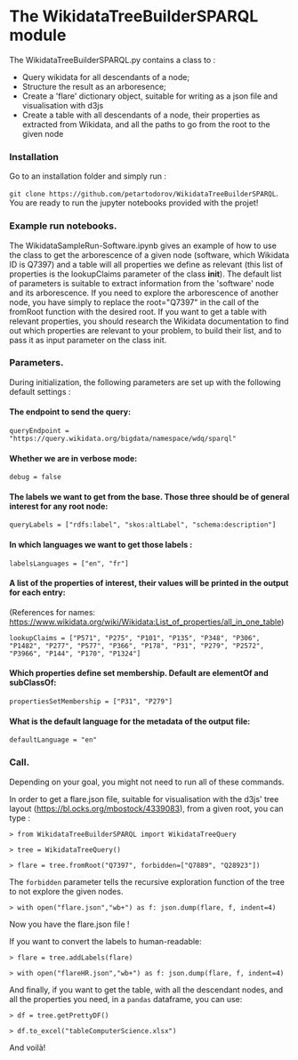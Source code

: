 # The WikidataTreeBuilderSPARQL module

The WikidataTreeBuilderSPARQL.py contains a class to :
* Query wikidata for all descendants of a node;
* Structure the result as an arboresence;
* Create a 'flare' dictionary object, suitable for writing as a json file and visualisation with d3js
* Create a table with all descendants of a node, their properties as extracted from Wikidata, and all the paths to go from the root to the given node

### Installation

Go to an installation folder and simply run :

`git clone https://github.com/petartodorov/WikidataTreeBuilderSPARQL`. You are ready to run the jupyter notebooks provided with the projet!

### Example run notebooks. 

The WikidataSampleRun-Software.ipynb gives an example of how to use the class to get the arborescence of a given node (software, which Wikidata ID is Q7397) and a table will all properties we define as relevant (this list of properties is the lookupClaims parameter of the class __init__). The default list of parameters is suitable to extract information from the 'software' node and its arborescence. If you need to explore the arborescence of another node, you have simply to replace the root="Q7397" in the call of the fromRoot function with the desired root. If you want to get a table with relevant properties, you should research the Wikidata documentation to find out which properties are relevant to your problem, to build their list, and to pass it as input parameter on the class init. 

### Parameters. 

During initialization, the following parameters are set up with the following default settings :

#### The endpoint to send the query:

`queryEndpoint = "https://query.wikidata.org/bigdata/namespace/wdq/sparql"`

#### Whether we are in verbose mode:

`debug = false`

#### The labels we want to get from the base. Those three should be of general interest for any root node:

`queryLabels = ["rdfs:label", "skos:altLabel", "schema:description"]`

#### In which languages we want to get those labels :

`labelsLanguages = ["en", "fr"]`

#### A list of the properties of interest, their values will be printed in the output for each entry:
(References for names: https://www.wikidata.org/wiki/Wikidata:List_of_properties/all_in_one_table)

`lookupClaims = ["P571", "P275", "P101", "P135", "P348", "P306", "P1482", "P277", "P577", "P366", "P178", "P31", "P279", "P2572", "P3966", "P144", "P170", "P1324"]`

#### Which properties define set membership. Default are elementOf and subClassOf:

`propertiesSetMembership = ["P31", "P279"]`

#### What is the default language for the metadata of the output file:

`defaultLanguage = "en"`

### Call.

Depending on your goal, you might not need to run all of these commands. 

In order to get a flare.json file, suitable for visualisation with the d3js' tree layout (https://bl.ocks.org/mbostock/4339083), from a given root, you can type :

`> from WikidataTreeBuilderSPARQL import WikidataTreeQuery`

`> tree = WikidataTreeQuery()`

`> flare = tree.fromRoot("Q7397", forbidden=["Q7889", "Q28923"])`

The `forbidden` parameter tells the recursive exploration function of the tree to not explore the given nodes. 

`> with open("flare.json","wb+") as f: json.dump(flare, f, indent=4)`

Now you have the flare.json file !

If you want to convert the labels to human-readable:

`> flare = tree.addLabels(flare)`

`> with open("flareHR.json","wb+") as f: json.dump(flare, f, indent=4)`

And finally, if you want to get the table, with all the descendant nodes, and all the properties you need, in a `pandas` dataframe, you can use:

`> df = tree.getPrettyDF()`

`> df.to_excel("tableComputerScience.xlsx")`

And voilà!

